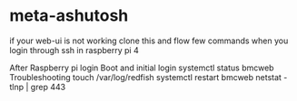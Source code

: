 # meta-ashutosh



if your web-ui is not working clone this and flow few commands when you login through ssh in raspberry pi 4

After Raspberry pi login
Boot and initial login
systemctl status bmcweb
Troubleshooting
touch /var/log/redfish
systemctl restart bmcweb
netstat -tlnp | grep 443

